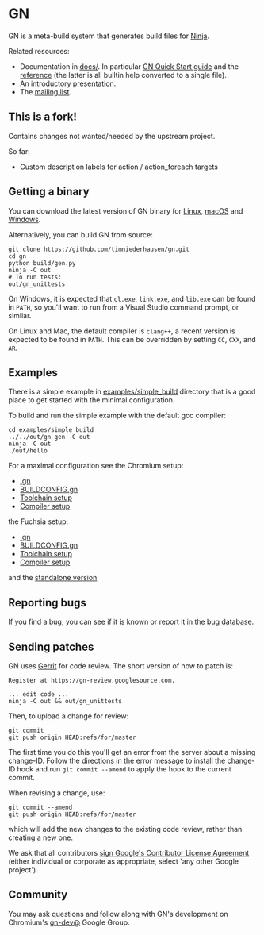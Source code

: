 # GN

GN is a meta-build system that generates build files for
[Ninja](https://ninja-build.org).

Related resources:

  * Documentation in [docs/](https://gn.googlesource.com/gn/+/master/docs/). In
    particular [GN Quick Start
    guide](https://gn.googlesource.com/gn/+/master/docs/quick_start.md)
    and the [reference](https://gn.googlesource.com/gn/+/master/docs/reference.md)
    (the latter is all builtin help converted to a single file).
  * An introductory [presentation](https://docs.google.com/presentation/d/15Zwb53JcncHfEwHpnG_PoIbbzQ3GQi_cpujYwbpcbZo/edit?usp=sharing).
  * The [mailing list](https://groups.google.com/a/chromium.org/forum/#!forum/gn-dev).

## This is a fork!

Contains changes not wanted/needed by the upstream project.

So far:

* Custom description labels for action / action_foreach targets

## Getting a binary

You can download the latest version of GN binary for
[Linux](https://chrome-infra-packages.appspot.com/dl/gn/gn/linux-amd64/+/latest),
[macOS](https://chrome-infra-packages.appspot.com/dl/gn/gn/mac-amd64/+/latest) and
[Windows](https://chrome-infra-packages.appspot.com/dl/gn/gn/windows-amd64/+/latest).

Alternatively, you can build GN from source:

    git clone https://github.com/timniederhausen/gn.git
    cd gn
    python build/gen.py
    ninja -C out
    # To run tests:
    out/gn_unittests

On Windows, it is expected that `cl.exe`, `link.exe`, and `lib.exe` can be found
in `PATH`, so you'll want to run from a Visual Studio command prompt, or
similar.

On Linux and Mac, the default compiler is `clang++`, a recent version is
expected to be found in `PATH`. This can be overridden by setting `CC`, `CXX`,
and `AR`.

## Examples

There is a simple example in [examples/simple_build](examples/simple_build)
directory that is a good place to get started with the minimal configuration.

To build and run the simple example with the default gcc compiler:

    cd examples/simple_build
    ../../out/gn gen -C out
    ninja -C out
    ./out/hello

For a maximal configuration see the Chromium setup:
  * [.gn](https://cs.chromium.org/chromium/src/.gn)
  * [BUILDCONFIG.gn](https://cs.chromium.org/chromium/src/build/config/BUILDCONFIG.gn)
  * [Toolchain setup](https://cs.chromium.org/chromium/src/build/toolchain/)
  * [Compiler setup](https://cs.chromium.org/chromium/src/build/config/compiler/BUILD.gn)

the Fuchsia setup:
  * [.gn](https://fuchsia.googlesource.com/fuchsia/+/refs/heads/master/.gn)
  * [BUILDCONFIG.gn](https://fuchsia.googlesource.com/fuchsia/+/refs/heads/master/build/config/BUILDCONFIG.gn)
  * [Toolchain setup](https://fuchsia.googlesource.com/fuchsia/+/refs/heads/master/build/toolchain/)
  * [Compiler setup](https://fuchsia.googlesource.com/fuchsia/+/refs/heads/master/build/config/BUILD.gn)

and the [standalone version](https://github.com/timniederhausen/gn-build)

## Reporting bugs

If you find a bug, you can see if it is known or report it in the [bug
database](https://bugs.chromium.org/p/gn/issues/list).

## Sending patches

GN uses [Gerrit](https://www.gerritcodereview.com/) for code review. The short
version of how to patch is:

    Register at https://gn-review.googlesource.com.

    ... edit code ...
    ninja -C out && out/gn_unittests

Then, to upload a change for review:

    git commit
    git push origin HEAD:refs/for/master

The first time you do this you'll get an error from the server about a missing
change-ID. Follow the directions in the error message to install the change-ID
hook and run `git commit --amend` to apply the hook to the current commit.

When revising a change, use:

    git commit --amend
    git push origin HEAD:refs/for/master

which will add the new changes to the existing code review, rather than creating
a new one.

We ask that all contributors
[sign Google's Contributor License Agreement](https://cla.developers.google.com/)
(either individual or corporate as appropriate, select 'any other Google
project').

## Community

You may ask questions and follow along with GN's development on Chromium's
[gn-dev@](https://groups.google.com/a/chromium.org/forum/#!forum/gn-dev)
Google Group.


